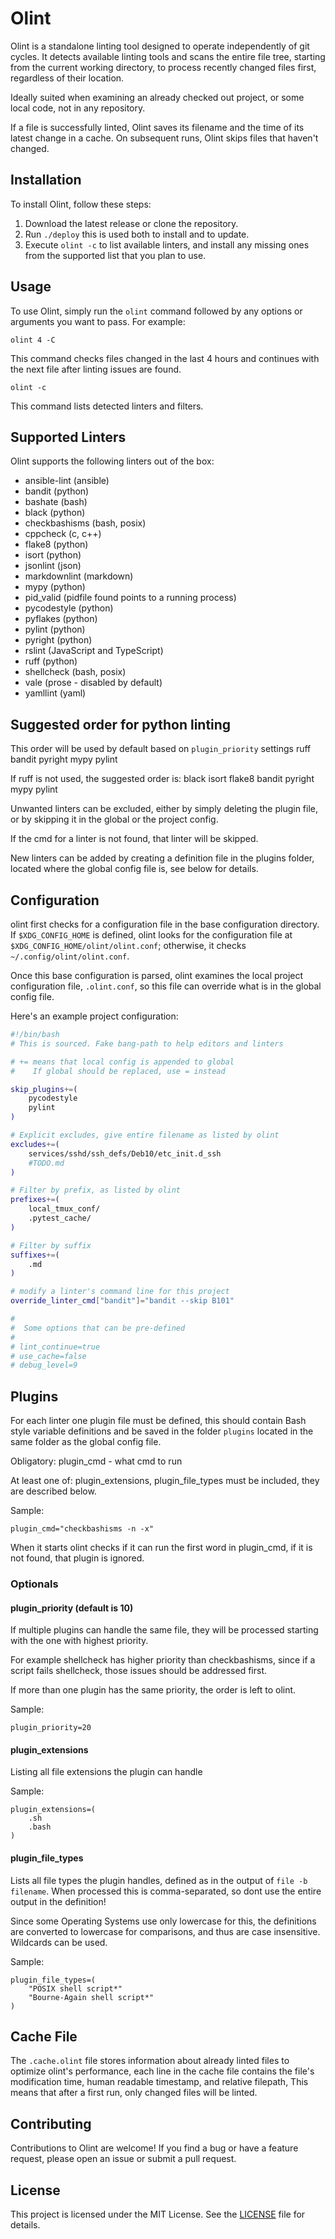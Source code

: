 # Olint

Olint is a standalone linting tool designed to operate independently of git
cycles. It detects available linting tools and scans the entire file tree,
starting from the current working directory, to process recently changed
files first, regardless of their location.

Ideally suited when examining an already checked out project, or some local
code, not in any repository.

If a file is successfully linted, Olint saves its filename and the time of
its latest change in a cache. On subsequent runs, Olint skips files that
haven't changed.

## Installation

To install Olint, follow these steps:

1. Download the latest release or clone the repository.
2. Run `./deploy` this is used both to install and to update.
3. Execute `olint -c` to list available linters, and install any missing
ones from the supported list that you plan to use.

## Usage

To use Olint, simply run the `olint` command followed by any options or
arguments you want to pass. For example:

```shell
olint 4 -C
```

This command checks files changed in the last 4 hours and continues with the
next file after linting issues are found.

```shell
olint -c
```

This command lists detected linters and filters.

## Supported Linters

Olint supports the following linters out of the box:

- ansible-lint (ansible)
- bandit (python)
- bashate (bash)
- black (python)
- checkbashisms (bash, posix)
- cppcheck (c, c++)
- flake8 (python)
- isort (python)
- jsonlint (json)
- markdownlint (markdown)
- mypy (python)
- pid_valid (pidfile found points to a running process)
- pycodestyle (python)
- pyflakes (python)
- pylint (python)
- pyright (python)
- rslint (JavaScript and TypeScript)
- ruff (python)
- shellcheck (bash, posix)
- vale (prose - disabled by default)
- yamllint (yaml)

## Suggested order for python linting

This order will be used by default based on `plugin_priority` settings
ruff bandit pyright mypy pylint

If ruff is not used, the suggested order is:
black isort flake8 bandit pyright mypy pylint

Unwanted linters can be excluded, either by simply deleting the plugin file,
or by skipping it in the global or the project config.

If the cmd for a linter is not found, that linter will be skipped.

New linters can be added by creating a definition file in the plugins
folder, located where the global config file is, see below for details.

## Configuration

olint first checks for a configuration file in the base configuration
directory.
If `$XDG_CONFIG_HOME` is defined, olint looks for the configuration file at
`$XDG_CONFIG_HOME/olint/olint.conf`; otherwise, it checks
`~/.config/olint/olint.conf`.

Once this base configuration is parsed, olint examines the local project
configuration file, `.olint.conf`, so this file can override what is in the
global config file.

Here's an example project configuration:

```bash
#!/bin/bash
# This is sourced. Fake bang-path to help editors and linters

# += means that local config is appended to global
#    If global should be replaced, use = instead

skip_plugins+=(
    pycodestyle
    pylint
)

# Explicit excludes, give entire filename as listed by olint
excludes+=(
    services/sshd/ssh_defs/Deb10/etc_init.d_ssh
    #TODO.md
)

# Filter by prefix, as listed by olint
prefixes+=(
    local_tmux_conf/
    .pytest_cache/
)

# Filter by suffix
suffixes+=(
    .md
)

# modify a linter's command line for this project
override_linter_cmd["bandit"]="bandit --skip B101"

#
#  Some options that can be pre-defined
#
# lint_continue=true
# use_cache=false
# debug_level=9

```

## Plugins

For each linter one plugin file must be defined, this should contain
Bash style variable definitions and be saved in the folder `plugins` located
in the same folder as the global config file.

Obligatory: plugin_cmd - what cmd to run

At least one of: plugin_extensions, plugin_file_types must be included,
they are described below.

Sample:

```shell
plugin_cmd="checkbashisms -n -x"
```

When it starts olint checks if it can run the first word in plugin_cmd, if it
is not found, that plugin is ignored.

### Optionals

#### plugin_priority (default is 10)

If multiple plugins can handle the same file, they will be processed starting
with the one with highest priority.

For example shellcheck has higher priority than checkbashisms, since if
a script fails shellcheck, those issues should be addressed first.

If more than one plugin has the same priority, the order is left to olint.

Sample:

```shell
plugin_priority=20
```

#### plugin_extensions

Listing all file extensions the plugin can handle

Sample:

```shell
plugin_extensions=(
    .sh
    .bash
)
```

#### plugin_file_types

Lists all file types the plugin handles, defined as in the output of
`file -b filename`. When processed this is comma-separated, so dont use
the entire output in the definition!

Since some Operating Systems use only lowercase for this, the definitions
are converted to lowercase for comparisons, and thus are case insensitive.
Wildcards can be used.

Sample:

```shell
plugin_file_types=(
    "POSIX shell script*"
    "Bourne-Again shell script*"
)
```

## Cache File

The `.cache.olint` file stores information about already linted files
to optimize olint's performance, each line in the cache file contains the
file's modification time, human readable timestamp, and relative filepath,
This means that after a first run, only changed files will be linted.

## Contributing

Contributions to Olint are welcome! If you find a bug or have a feature
request, please open an issue or submit a pull request.

## License

This project is licensed under the MIT License. See the [LICENSE](LICENSE)
file for details.
